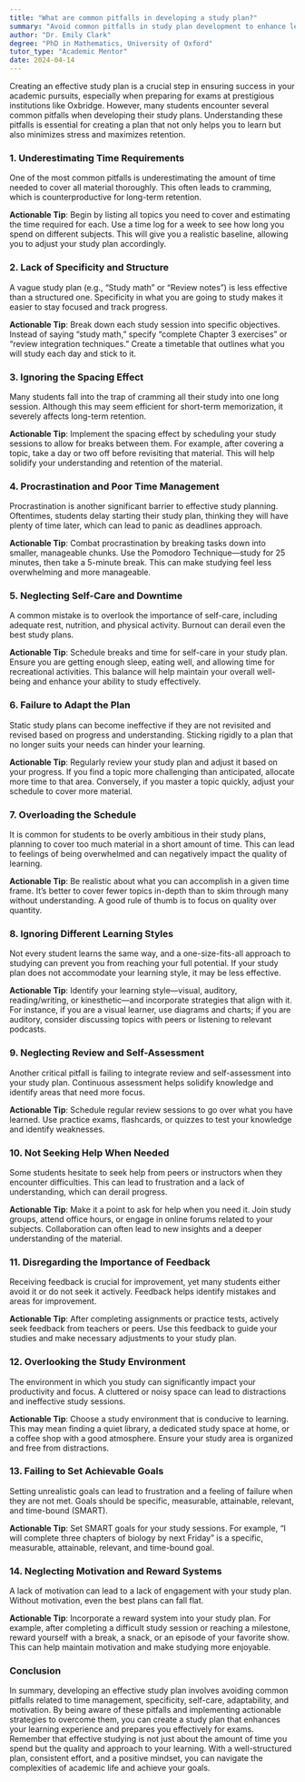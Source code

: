 ```yaml
---
title: "What are common pitfalls in developing a study plan?"
summary: "Avoid common pitfalls in study plan development to enhance learning, reduce stress, and improve retention for exams at prestigious institutions."
author: "Dr. Emily Clark"
degree: "PhD in Mathematics, University of Oxford"
tutor_type: "Academic Mentor"
date: 2024-04-14
---
```


Creating an effective study plan is a crucial step in ensuring success in your academic pursuits, especially when preparing for exams at prestigious institutions like Oxbridge. However, many students encounter several common pitfalls when developing their study plans. Understanding these pitfalls is essential for creating a plan that not only helps you to learn but also minimizes stress and maximizes retention. 

### 1. **Underestimating Time Requirements**

One of the most common pitfalls is underestimating the amount of time needed to cover all material thoroughly. This often leads to cramming, which is counterproductive for long-term retention. 

**Actionable Tip**: Begin by listing all topics you need to cover and estimating the time required for each. Use a time log for a week to see how long you spend on different subjects. This will give you a realistic baseline, allowing you to adjust your study plan accordingly.

### 2. **Lack of Specificity and Structure**

A vague study plan (e.g., “Study math” or “Review notes”) is less effective than a structured one. Specificity in what you are going to study makes it easier to stay focused and track progress.

**Actionable Tip**: Break down each study session into specific objectives. Instead of saying “study math,” specify “complete Chapter 3 exercises” or “review integration techniques.” Create a timetable that outlines what you will study each day and stick to it.

### 3. **Ignoring the Spacing Effect**

Many students fall into the trap of cramming all their study into one long session. Although this may seem efficient for short-term memorization, it severely affects long-term retention.

**Actionable Tip**: Implement the spacing effect by scheduling your study sessions to allow for breaks between them. For example, after covering a topic, take a day or two off before revisiting that material. This will help solidify your understanding and retention of the material.

### 4. **Procrastination and Poor Time Management**

Procrastination is another significant barrier to effective study planning. Oftentimes, students delay starting their study plan, thinking they will have plenty of time later, which can lead to panic as deadlines approach.

**Actionable Tip**: Combat procrastination by breaking tasks down into smaller, manageable chunks. Use the Pomodoro Technique—study for 25 minutes, then take a 5-minute break. This can make studying feel less overwhelming and more manageable.

### 5. **Neglecting Self-Care and Downtime**

A common mistake is to overlook the importance of self-care, including adequate rest, nutrition, and physical activity. Burnout can derail even the best study plans.

**Actionable Tip**: Schedule breaks and time for self-care in your study plan. Ensure you are getting enough sleep, eating well, and allowing time for recreational activities. This balance will help maintain your overall well-being and enhance your ability to study effectively.

### 6. **Failure to Adapt the Plan**

Static study plans can become ineffective if they are not revisited and revised based on progress and understanding. Sticking rigidly to a plan that no longer suits your needs can hinder your learning.

**Actionable Tip**: Regularly review your study plan and adjust it based on your progress. If you find a topic more challenging than anticipated, allocate more time to that area. Conversely, if you master a topic quickly, adjust your schedule to cover more material.

### 7. **Overloading the Schedule**

It is common for students to be overly ambitious in their study plans, planning to cover too much material in a short amount of time. This can lead to feelings of being overwhelmed and can negatively impact the quality of learning.

**Actionable Tip**: Be realistic about what you can accomplish in a given time frame. It’s better to cover fewer topics in-depth than to skim through many without understanding. A good rule of thumb is to focus on quality over quantity.

### 8. **Ignoring Different Learning Styles**

Not every student learns the same way, and a one-size-fits-all approach to studying can prevent you from reaching your full potential. If your study plan does not accommodate your learning style, it may be less effective.

**Actionable Tip**: Identify your learning style—visual, auditory, reading/writing, or kinesthetic—and incorporate strategies that align with it. For instance, if you are a visual learner, use diagrams and charts; if you are auditory, consider discussing topics with peers or listening to relevant podcasts.

### 9. **Neglecting Review and Self-Assessment**

Another critical pitfall is failing to integrate review and self-assessment into your study plan. Continuous assessment helps solidify knowledge and identify areas that need more focus.

**Actionable Tip**: Schedule regular review sessions to go over what you have learned. Use practice exams, flashcards, or quizzes to test your knowledge and identify weaknesses.

### 10. **Not Seeking Help When Needed**

Some students hesitate to seek help from peers or instructors when they encounter difficulties. This can lead to frustration and a lack of understanding, which can derail progress.

**Actionable Tip**: Make it a point to ask for help when you need it. Join study groups, attend office hours, or engage in online forums related to your subjects. Collaboration can often lead to new insights and a deeper understanding of the material.

### 11. **Disregarding the Importance of Feedback**

Receiving feedback is crucial for improvement, yet many students either avoid it or do not seek it actively. Feedback helps identify mistakes and areas for improvement.

**Actionable Tip**: After completing assignments or practice tests, actively seek feedback from teachers or peers. Use this feedback to guide your studies and make necessary adjustments to your study plan.

### 12. **Overlooking the Study Environment**

The environment in which you study can significantly impact your productivity and focus. A cluttered or noisy space can lead to distractions and ineffective study sessions.

**Actionable Tip**: Choose a study environment that is conducive to learning. This may mean finding a quiet library, a dedicated study space at home, or a coffee shop with a good atmosphere. Ensure your study area is organized and free from distractions.

### 13. **Failing to Set Achievable Goals**

Setting unrealistic goals can lead to frustration and a feeling of failure when they are not met. Goals should be specific, measurable, attainable, relevant, and time-bound (SMART).

**Actionable Tip**: Set SMART goals for your study sessions. For example, “I will complete three chapters of biology by next Friday” is a specific, measurable, attainable, relevant, and time-bound goal.

### 14. **Neglecting Motivation and Reward Systems**

A lack of motivation can lead to a lack of engagement with your study plan. Without motivation, even the best plans can fall flat.

**Actionable Tip**: Incorporate a reward system into your study plan. For example, after completing a difficult study session or reaching a milestone, reward yourself with a break, a snack, or an episode of your favorite show. This can help maintain motivation and make studying more enjoyable.

### Conclusion

In summary, developing an effective study plan involves avoiding common pitfalls related to time management, specificity, self-care, adaptability, and motivation. By being aware of these pitfalls and implementing actionable strategies to overcome them, you can create a study plan that enhances your learning experience and prepares you effectively for exams. Remember that effective studying is not just about the amount of time you spend but the quality and approach to your learning. With a well-structured plan, consistent effort, and a positive mindset, you can navigate the complexities of academic life and achieve your goals.
    